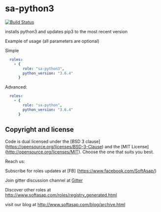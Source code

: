 sa-python3
==========

[![Build Status](https://travis-ci.org/softasap/sa-python3.svg?branch=master)](https://travis-ci.org/softasap/sa-python3)

installs python3 and updates pip3 to the most recent version

Example of usage (all parameters are optional)

Simple

```YAML
  roles:
    - {
        role: "sa-python3",
        python_version: "3.6.4"
      }
```

Advanced:

```YAML
  roles:
    - {
        role: "sa-python",
        python_version: "3.6.4"
      }
```

Copyright and license
---------------------

Code is dual licensed under the [BSD 3 clause] (https://opensource.org/licenses/BSD-3-Clause) and the [MIT License] (http://opensource.org/licenses/MIT). Choose the one that suits you best.

Reach us:

Subscribe for roles updates at [FB] (https://www.facebook.com/SoftAsap/)

Join gitter discussion channel at [Gitter](https://gitter.im/softasap)

Discover other roles at  http://www.softasap.com/roles/registry_generated.html

visit our blog at http://www.softasap.com/blog/archive.html
